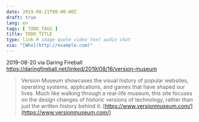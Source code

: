 ```yaml
---
date: 2019-08-21T00:00:00Z
draft: true
lang: en
tags: [ TODO_TAGS ]
title: TODO_TITLE
type: link # image quote video text audio chat
via: "[Who](http://example.com)"
---
```



2019-08-20 via Daring Fireball
https://daringfireball.net/linked/2019/08/16/version-museum

> Version Museum showcases the visual history of popular websites, operating systems, applications, and games that have shaped our lives. Much like walking through a real-life museum, this site focuses on the design changes of historic versions of technology, rather than just the written history behind it.
[https://www.versionmuseum.com/](https://www.versionmuseum.com/)


